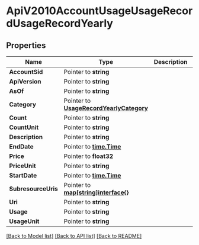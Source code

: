 # ApiV2010AccountUsageUsageRecordUsageRecordYearly

## Properties

Name | Type | Description | Notes
------------ | ------------- | ------------- | -------------
**AccountSid** | Pointer to **string** |  | [optional] 
**ApiVersion** | Pointer to **string** |  | [optional] 
**AsOf** | Pointer to **string** |  | [optional] 
**Category** | Pointer to [**UsageRecordYearlyCategory**](usage_record_yearly_category.md) |  | [optional] 
**Count** | Pointer to **string** |  | [optional] 
**CountUnit** | Pointer to **string** |  | [optional] 
**Description** | Pointer to **string** |  | [optional] 
**EndDate** | Pointer to [**time.Time**](time.Time.md) |  | [optional] 
**Price** | Pointer to **float32** |  | [optional] 
**PriceUnit** | Pointer to **string** |  | [optional] 
**StartDate** | Pointer to [**time.Time**](time.Time.md) |  | [optional] 
**SubresourceUris** | Pointer to [**map[string]interface{}**](.md) |  | [optional] 
**Uri** | Pointer to **string** |  | [optional] 
**Usage** | Pointer to **string** |  | [optional] 
**UsageUnit** | Pointer to **string** |  | [optional] 

[[Back to Model list]](../README.md#documentation-for-models) [[Back to API list]](../README.md#documentation-for-api-endpoints) [[Back to README]](../README.md)


